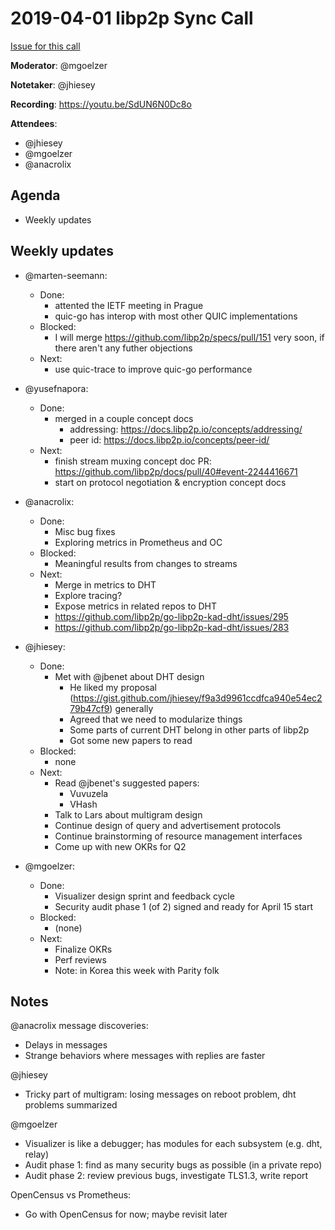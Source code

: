 # 2019-04-01 libp2p Sync Call

[Issue for this call](https://github.com/libp2p/team-mgmt/issues/16)

**Moderator**: @mgoelzer

**Notetaker**:  @jhiesey

**Recording**:  https://youtu.be/SdUN6N0Dc8o

**Attendees**:
  - @jhiesey
  - @mgoelzer
  - @anacrolix

## Agenda

- Weekly updates 

## Weekly updates

- @marten-seemann:
  - Done:
    * attented the IETF meeting in Prague
    * quic-go has interop with most other QUIC implementations
  - Blocked:
    * I will merge https://github.com/libp2p/specs/pull/151 very soon, if there aren't any futher objections
  - Next:
    * use quic-trace to improve quic-go performance

- @yusefnapora:
  - Done:
    - merged in a couple concept docs
      - addressing: https://docs.libp2p.io/concepts/addressing/
      - peer id: https://docs.libp2p.io/concepts/peer-id/
  - Next:
    - finish stream muxing concept doc PR: https://github.com/libp2p/docs/pull/40#event-2244416671
    - start on protocol negotiation & encryption concept docs

- @anacrolix:
  - Done:
    - Misc bug fixes
    - Exploring metrics in Prometheus and OC
  - Blocked:
    - Meaningful results from changes to streams
  - Next:
    - Merge in metrics to DHT
    - Explore tracing?
    - Expose metrics in related repos to DHT
    - https://github.com/libp2p/go-libp2p-kad-dht/issues/295
    - https://github.com/libp2p/go-libp2p-kad-dht/issues/283

- @jhiesey:
  - Done:
    - Met with @jbenet about DHT design
      - He liked my proposal (https://gist.github.com/jhiesey/f9a3d9961ccdfca940e54ec279b47cf9) generally
      - Agreed that we need to modularize things
      - Some parts of current DHT belong in other parts of libp2p
      - Got some new papers to read
  - Blocked:
    - none
  - Next:
    - Read @jbenet's suggested papers:
      - Vuvuzela
      - VHash
    - Talk to Lars about multigram design
    - Continue design of query and advertisement protocols
    - Continue brainstorming of resource management interfaces
    - Come up with new OKRs for Q2


- @mgoelzer:
  - Done:
    - Visualizer design sprint and feedback cycle
    - Security audit phase 1 (of 2) signed and ready for April 15 start
  - Blocked:
    - (none)
  - Next:
    - Finalize OKRs
    - Perf reviews
    - Note:  in Korea this week with Parity folk

## Notes

@anacrolix message discoveries:
- Delays in messages
- Strange behaviors where messages with replies are faster

@jhiesey 
- Tricky part of multigram: losing messages on reboot problem, dht problems summarized

@mgoelzer
- Visualizer is like a debugger; has modules for each subsystem (e.g. dht, relay)
- Audit phase 1: find as many security bugs as possible (in a private repo)
- Audit phase 2: review previous bugs, investigate TLS1.3, write report

OpenCensus vs Prometheus:
- Go with OpenCensus for now; maybe revisit later

